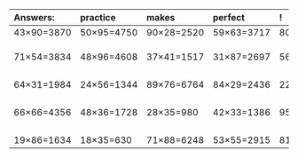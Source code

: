 | Answers: | practice | makes | perfect | ! |
| :--- | :--- | :--- | :--- | :--- |
| 43×90=3870 | 50×95=4750 | 90×28=2520 | 59×63=3717 | 80×42=3360 | 
|   |   |   |   |   | 
|   |   |   |   |   | 
|   |   |   |   |   | 
| 71×54=3834 | 48×96=4608 | 37×41=1517 | 31×87=2697 | 56×54=3024 | 
|   |   |   |   |   | 
|   |   |   |   |   | 
|   |   |   |   |   | 
|   |   |   |   |   | 
| 64×31=1984 | 24×56=1344 | 89×76=6764 | 84×29=2436 | 22×36=792 | 
|   |   |   |   |   | 
|   |   |   |   |   | 
|   |   |   |   |   | 
|   |   |   |   |   | 
| 66×66=4356 | 48×36=1728 | 28×35=980 | 42×33=1386 | 95×38=3610 | 
|   |   |   |   |   | 
|   |   |   |   |   | 
|   |   |   |   |   | 
|   |   |   |   |   | 
| 19×86=1634 | 18×35=630 | 71×88=6248 | 53×55=2915 | 81×19=1539 | 
